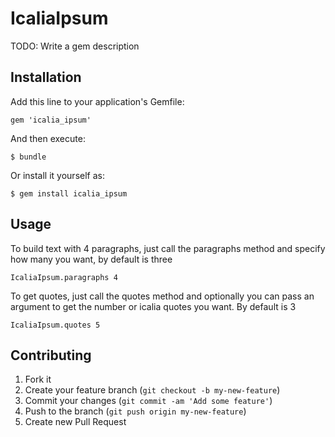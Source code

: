 # IcaliaIpsum

TODO: Write a gem description

## Installation

Add this line to your application's Gemfile:

    gem 'icalia_ipsum'

And then execute:

    $ bundle

Or install it yourself as:

    $ gem install icalia_ipsum

## Usage

To build text with 4 paragraphs, just call the paragraphs method and specify how many you want, by default is three

	IcaliaIpsum.paragraphs 4

To get quotes, just call the quotes method and optionally you can pass an argument to get the number or icalia quotes you want. By default is 3
	
	IcaliaIpsum.quotes 5

## Contributing

1. Fork it
2. Create your feature branch (`git checkout -b my-new-feature`)
3. Commit your changes (`git commit -am 'Add some feature'`)
4. Push to the branch (`git push origin my-new-feature`)
5. Create new Pull Request
